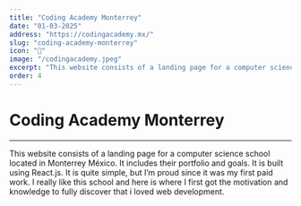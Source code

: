 ```yaml
---
title: "Coding Academy Monterrey"
date: "01-03-2025"
address: "https://codingacademy.mx/"
slug: "coding-academy-monterrey"
icon: "🌙"
image: "/codingacademy.jpeg"
excerpt: "This website consists of a landing page for a computer science school located in Monterrey México."
order: 4
---
```


# Coding Academy Monterrey

---

This website consists of a landing page for a computer science school located in Monterrey México. It includes their portfolio and goals. It is built using React.js. It is quite simple, but I’m proud since it was my first paid work. I really like this school and here is where I first got the motivation and knowledge to fully discover that i loved web development.